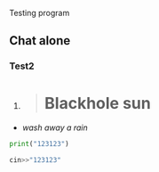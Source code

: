 Testing program

## Chat alone

### Test2

1. > # Blackhole sun

+ *wash away a rain*

```python
print("123123")
```

````cpp
cin>>"123123"
````

